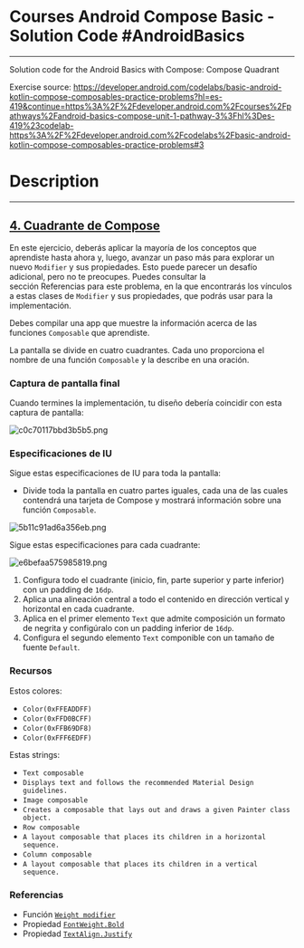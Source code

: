 # Courses Android Compose Basic - Solution Code #AndroidBasics

---

Solution code for the Android Basics with Compose: Compose Quadrant

Exercise source: https://developer.android.com/codelabs/basic-android-kotlin-compose-composables-practice-problems?hl=es-419&continue=https%3A%2F%2Fdeveloper.android.com%2Fcourses%2Fpathways%2Fandroid-basics-compose-unit-1-pathway-3%3Fhl%3Des-419%23codelab-https%3A%2F%2Fdeveloper.android.com%2Fcodelabs%2Fbasic-android-kotlin-compose-composables-practice-problems#3

# Description

------------


## [4\. Cuadrante de Compose](https://developer.android.com/codelabs/basic-android-kotlin-compose-composables-practice-problems?hl=es-419&continue=https%3A%2F%2Fdeveloper.android.com%2Fcourses%2Fpathways%2Fandroid-basics-compose-unit-1-pathway-3%3Fhl%3Des-419%23codelab-https%3A%2F%2Fdeveloper.android.com%2Fcodelabs%2Fbasic-android-kotlin-compose-composables-practice-problems#3)

En este ejercicio, deberás aplicar la mayoría de los conceptos que aprendiste hasta ahora y, luego, avanzar un paso más para explorar un nuevo `Modifier` y sus propiedades. Esto puede parecer un desafío adicional, pero no te preocupes. Puedes consultar la sección Referencias para este problema, en la que encontrarás los vínculos a estas clases de `Modifier` y sus propiedades, que podrás usar para la implementación.

Debes compilar una app que muestre la información acerca de las funciones `Composable` que aprendiste.

La pantalla se divide en cuatro cuadrantes. Cada uno proporciona el nombre de una función `Composable` y la describe en una oración.

### Captura de pantalla final

Cuando termines la implementación, tu diseño debería coincidir con esta captura de pantalla:

![c0c70117bbd3b5b5.png](https://developer.android.com/static/codelabs/basic-android-kotlin-compose-composables-practice-problems/img/c0c70117bbd3b5b5.png?hl=es-419)

### Especificaciones de IU

Sigue estas especificaciones de IU para toda la pantalla:

-   Divide toda la pantalla en cuatro partes iguales, cada una de las cuales contendrá una tarjeta de Compose y mostrará información sobre una función `Composable`.

![5b11c91ad6a356eb.png](https://developer.android.com/static/codelabs/basic-android-kotlin-compose-composables-practice-problems/img/5b11c91ad6a356eb.png?hl=es-419)

Sigue estas especificaciones para cada cuadrante:

![e6befaa575985819.png](https://developer.android.com/static/codelabs/basic-android-kotlin-compose-composables-practice-problems/img/e6befaa575985819.png?hl=es-419)

1.  Configura todo el cuadrante (inicio, fin, parte superior y parte inferior) con un padding de `16dp`.
2.  Aplica una alineación central a todo el contenido en dirección vertical y horizontal en cada cuadrante.
3.  Aplica en el primer elemento `Text` que admite composición un formato de negrita y configúralo con un padding inferior de `16dp`.
4.  Configura el segundo elemento `Text` componible con un tamaño de fuente `Default`.

### Recursos

Estos colores:

-   `Color(0xFFEADDFF)`
-   `Color(0xFFD0BCFF)`
-   `Color(0xFFB69DF8)`
-   `Color(0xFFF6EDFF)`

Estas strings:

-   `Text composable`
-   `Displays text and follows the recommended Material Design guidelines.`
-   `Image composable`
-   `Creates a composable that lays out and draws a given Painter class object.`
-   `Row composable`
-   `A layout composable that places its children in a horizontal sequence.`
-   `Column composable`
-   `A layout composable that places its children in a vertical sequence.`

### Referencias

-   Función [`Weight modifier`](https://developer.android.com/reference/kotlin/androidx/compose/foundation/layout/RowScope?hl=es-419#\(androidx.compose.ui.Modifier\).weight\(kotlin.Float,kotlin.Boolean\))
-   Propiedad [`FontWeight.Bold`](https://developer.android.com/reference/kotlin/androidx/compose/ui/text/font/FontWeight?hl=es-419#Bold\(\))
-   Propiedad [`TextAlign.Justify`](https://developer.android.com/reference/kotlin/androidx/compose/ui/text/style/TextAlign?hl=es-419#Justify\(\))